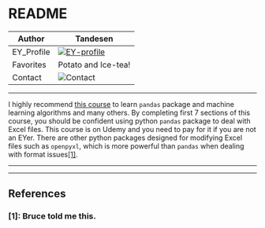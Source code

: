 README
===========================

|Author|Tandesen|
|---|---
|EY_Profile|[![EY-profile]][homepage]
|Favorites|Potato and Ice-tea!
|Contact|![Contact]
----

I highly recommend [this course](https://eylearning.udemy.com/course/python-for-data-science-and-machine-learning-bootcamp/learn/lecture/5733426?start=0#overview) to learn `pandas` package and machine learning algorithms and many others. By completing first 7 sections of this course, you should be confident using python `pandas` package to deal with Excel files. This course is on Udemy and you need to pay for it if you are not an EYer. There are other python packages designed for modifying Excel files such as `openpyxl`, which is more powerful than `pandas` when dealing with format issues[\[1\]](#references).

--------------------------------
[homepage]:https://people.ey.com/PersonImmersive.aspx?accountname=i%3A0%23%2Ef%7Cmembership%7Cmark%2Es%2Etan%40cn%2Eey%2Ecom "My real name is Tandesen! Bazinga!"
[EY-profile]:https://img.shields.io/badge/Tandesen-EY__Profile-blue
[Contact]:https://img.shields.io/badge/Wechat-markts28-brightgreen "Add me beauties!"

----
## References
### \[1\]: Bruce told me this.
